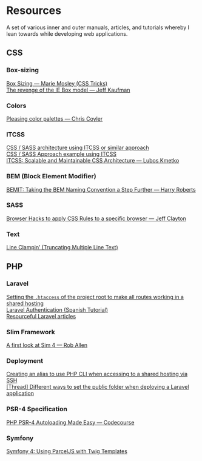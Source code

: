 # Resources
A set of various inner and outer manuals, articles, and tutorials whereby I lean towards while developing web applications.

<h2>CSS</h2>
<h3>Box-sizing</h3>
    <div> 
        <a href="https://css-tricks.com/box-sizing/">Box Sizing — Marie Mosley (CSS Tricks)</a>
    </div>
    <div>
        <a href="https://www.jefftk.com/p/the-revenge-of-the-ie-box-model">The revenge of the IE Box model — Jeff Kaufman</a>
    </div>

<h3>Colors</h3>
    <div>
        <a href="https://css-tricks.com/re-pleasing-color-palettes/">Pleasing color palettes — Chris Coyler</a>
    </div>
<h3>ITCSS</h3>
    <div>
        <a href="https://github.com/10up/Engineering-Best-Practices/issues/242">
            CSS / SASS architecture using ITCSS or similar approach
        </a>
    </div>
    <div>
        <a href="https://github.com/csswizardry/frcss/blob/master/main.scss">
            CSS / SASS Approach example using ITCSS
        </a>
    </div>
    <div>
        <a href="https://www.xfive.co/blog/itcss-scalable-maintainable-css-architecture/">
            ITCSS: Scalable and Maintainable CSS Architecture — Lubos Kmetko
        </a>
    </div>
<h3>BEM (Block Element Modifier)</h3>
    <div>
        <a href="https://csswizardry.com/2015/08/bemit-taking-the-bem-naming-convention-a-step-further/">
            BEMIT: Taking the BEM Naming Convention a Step Further — Harry Roberts
        </a>
    </div>
    <h3>SASS</h3>
    <div>
        <a href="https://browserstrangeness.github.io/css_hacks.html">Browser Hacks to apply CSS Rules to a specific browser — Jeff Clayton
        </a>
    </div>
    <h3>Text</h3>
    <div>
        <a href="https://css-tricks.com/line-clampin/">
            Line Clampin’ (Truncating Multiple Line Text)
        <a/>
    </div>
<h2>PHP</h2>
<h3>Laravel</h3>
    <div> 
        <a href="https://stackoverflow.com/questions/30750182/laravel-5-on-shared-hosting-getting-internal-server-error">
            Setting the <code>.htaccess</code> of the project root to make all routes working in a shared hosting
        </a>
    </div>
    <div>
        <a href="https://www.youtube.com/playlist?list=PLpKWS6gp0jd-nJe6BFgHT06APfxp5YIsL">
            Laravel Authentication (Spanish Tutorial)
        </a>
    </div>
    <div>
        <a href="https://blog.hashvel.com">
            Resourceful Laravel articles
        </a>
    </div>
<h3>Slim Framework</h3>
    <div> 
        <a href="https://akrabat.com/a-first-look-at-slim-4/">A first look at Sim 4 — Rob Allen</a>
    </div>
<h3>Deployment</h3>
    <div>
        <a href="https://help.dreamhost.com/hc/en-us/articles/214202148-How-do-I-change-the-PHP-version-my-shell-uses-">
            Creating an alias to use PHP CLI when accessing to a shared hosting via SSH
        </a>
    </div>
    <div>
        <a href="https://laracasts.com/discuss/channels/general-discussion/where-do-you-set-public-directory-laravel-5">
            [Thread] Different ways to set the public folder when deploying a Laravel application
        </a>
    </div>
<h3>PSR-4 Specification</h3>
    <div>
        <a href="https://www.youtube.com/watch?v=VGSerlMoIrY">
            PHP PSR-4 Autoloading Made Easy — Codecourse
        </a>
    </div>
<h3>Symfony</h3>
    <div>
        <a href="https://hackerbox.io/articles/symfony-4-parcel/">
            Symfony 4: Using ParcelJS with Twig Templates
        </a>
    </div>

